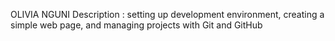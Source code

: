 
OLIVIA NGUNI
Description : setting up development environment, creating a simple web page, and managing projects with Git and GitHub
